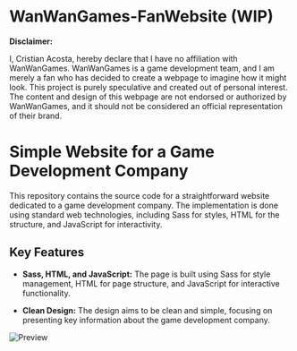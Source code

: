 # WanWanGames-FanWebsite (WIP)

**Disclaimer:**

I, Cristian Acosta, hereby declare that I have no affiliation with WanWanGames. WanWanGames is a game development team, and I am merely a fan who has decided to create a webpage to imagine how it might look. This project is purely speculative 
and created out of personal interest. The content and design of this webpage are not endorsed or authorized by WanWanGames, and it should not be considered an official representation of their brand.

# Simple Website for a Game Development Company

This repository contains the source code for a straightforward website dedicated to a game development company. The implementation is done using standard web technologies, including Sass for styles, HTML for the structure, and JavaScript for interactivity.

## Key Features

- **Sass, HTML, and JavaScript:** The page is built using Sass for style management, HTML for page structure, and JavaScript for interactive functionality.

- **Clean Design:** The design aims to be clean and simple, focusing on presenting key information about the game development company.

![Preview](https://github.com/Acosta01-dev/WanWanGames-FanWebsite/assets/79601880/9d041016-8e97-46e5-870e-98bd85478851)
